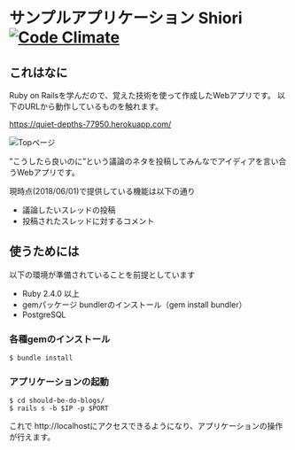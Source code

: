 # サンプルアプリケーション Shiori [![Code Climate](https://codeclimate.com/github/sugamasao/Shiori.png)](https://codeclimate.com/github/sugamasao/Shiori)

## これはなに

Ruby on Railsを学んだので、覚えた技術を使って作成したWebアプリです。
以下のURLから動作しているものを触れます。

https://quiet-depths-77950.herokuapp.com/

![Topページ](https://imgur.com/a/ZXcbMqw)

”こうしたら良いのに”という議論のネタを投稿してみんなでアイディアを言い合うWebアプリです。

現時点(2018/06/01)で提供している機能は以下の通り

- 議論したいスレッドの投稿
- 投稿されたスレッドに対するコメント

## 使うためには

以下の環境が準備されていることを前提としています

- Ruby 2.4.0 以上
- gemパッケージ bundlerのインストール（gem install bundler）
- PostgreSQL

### 各種gemのインストール

```
$ bundle install
```

### アプリケーションの起動

```
$ cd should-be-do-blogs/
$ rails s -b $IP -p $PORT
```

これで http://localhostにアクセスできるようになり、アプリケーションの操作が行えます。

